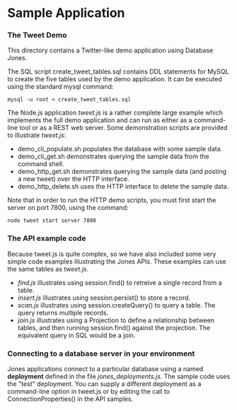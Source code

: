 # Sample Application

### The Tweet Demo

This directory contains a Twitter-like demo application using
Database Jones.

The SQL script create_tweet_tables.sql contains DDL statements for MySQL
to create the five tables used by the demo application.  It can be executed
using the standard mysql command:

    mysql -u root < create_tweet_tables.sql

The Node.js application *tweet.js* is a rather complete large example which
implements the full demo application and can run as either as a
command-line tool or as a REST web server.  Some demonstration scripts are
provided to illustrate *tweet.js*:

- demo_cli_populate.sh populates the database with some sample data.
- demo_cli_get.sh demonstrates querying the sample data from the command shell.
- demo_http_get.sh demonstrates querying the sample data (and posting a new
tweet) over the HTTP interface.
- demo_http_delete.sh uses the HTTP interface to delete the sample data.

Note that in order to run the HTTP demo scripts, you must first start the
server on port 7800, using the command:

    node tweet start server 7800


### The API example code

Because tweet.js is quite complex, so we have also included some very
simple code examples illustrating the Jones APIs. These examples can use the
same tables as *tweet.js*.

- *find.js* illustrates using session.find() to retreive a single record from a
table.
- *insert.js* illustrates using session.persist() to store a record.
- *scan.js* illustrates using session.createQuery() to query a table.  The query
returns multiple records.
- *join.js* illustrates using a Projection to define a relationship between
tables, and then running session.find() against the projection.  The equivalent
query in SQL would be a join.


### Connecting to a database server in your environment

Jones applications connect to a particular database using a
named **deployment** defined in the file *jones_deployments.js*.  The sample
code uses the "test" deployment. You can supply a different deployment as
a command-line option in tweet.js or by editing the call to ConnectionProperties()
in the API samples.


